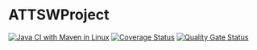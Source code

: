 # ATTSWProject
[![Java CI with Maven in Linux](https://github.com/petrazanetti/ATTSWProject/actions/workflows/maven.yml/badge.svg)](https://github.com/petrazanetti/ATTSWProject/actions/workflows/maven.yml)
[![Coverage Status](https://coveralls.io/repos/github/petrazanetti/ATTSWProject/badge.svg?branch=master)](https://coveralls.io/github/petrazanetti/ATTSWProject?branch=master)
[![Quality Gate Status](https://sonarcloud.io/api/project_badges/measure?project=petrazanetti_ATTSWProject&metric=alert_status)](https://sonarcloud.io/dashboard?id=petrazanetti_ATTSWProject)
